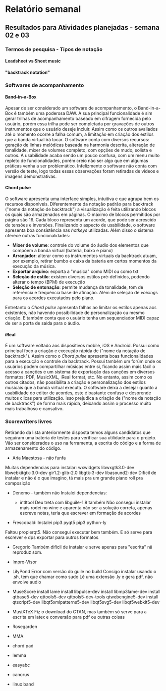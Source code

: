 # Relatório semanal

## Resultados para Atividades planejadas - semana 02 e 03

### Termos de pesquisa - Tipos de notação

#### Leadsheet vs Sheet music

#### "backtrack notation"

### Softwares de acompanhamento

#### Band-in-a-Box

Apesar de ser considerado um software de acompanhamento, o Band-in-a-Box é também uma poderosa DAW. A sua principal funcionalidade é sim gerar trilhas de acompanhamento baseado em cifragem fornecida pelo usuário, porém essa trilha pode ser completada por gravações de outros instrumentos que o usuário deseje incluir. Assim como os outros avaliados até o momento ocorre a falha comum, a limitação em criação dos estilos que a banda virtual irá tocar.
O software conta com diversos recursos: geração de linhas melódicas baseada na harmonia descrita, alteração de tonalidade, mixer de volumes completo, com opções de mudo, solista e outros. A usabilidade acaba sendo um pouco confusa, com um menu muito repleto de funcionalidades, porém creio não ser algo que em algumas práticas venha a ser problemático. Infelizmente o software não conta com versão de teste, logo todas essas observações foram retiradas de vídeos e imagens demonstrativas.

#### Chord pulse

O software apresenta uma interface simples, intuitiva e que agrupa bem os recursos disponiveis. Diferentemente da notação padrão para backtrack ("nome da notação de backtrack") a visualização é feita utilizando blocos os quais são armazenados em páginas. O máximo de blocos permitidos por página são 16. Cada bloco representa um acorde, que pode ser acrescido de tensões e inversões. Finalizando o aspecto de usabilidade, o software apresenta boa consistência nas *hotkeys* utilizadas.
Além disso o sistema oferece outras funcionalidades:

- __Mixer de volume__: controle do volume do áudio dos elementos que compõem a banda virtual (bateria, baixo e piano)
- __Arranjador__: alterar como os instrumentos virtuais da backtrack atuam, por exemplo, retirar bumbo e caixa da bateria em certos momentos da execução da música.
- __Exportar arquivo__: exporta a "musica" como MIDI ou como txt
- __Seleção de estilo__: existem diversos estilos pré-definidos, podendo alterar o tempo (BPM) de execução
- __Seleção de entonação__: permite mudança da tonalidade, tom de referência e frequência base de afinação. Além de seleção de *voicings* para os acordes executados pelo piano.

Entretanto o *Chord pulse* apresenta falhas ao limitar os estilos apenas aos existentes, não havendo possibilidade de personalização ou mesmo criação. E também conta que o usuário tenha um sequenciador MIDI capaz de ser a porta de saída para o áudio.

#### iReal

É um software voltado aos dispositivos mobile, iOS e Android. Possui como principal foco a criação e execução rápida de ("nome da notação de backtrack"). Assim como o *Chord pulse* apresenta boas funcionalidades para a execução e controle da backtrack. Possui também um forúm onde os usuários podem compartilhar músicas entre si, ficando assim mais fácil o acesso a canções e um sistema de exportação das canções em diversos formatos: PDF, MusicXML, iReal format, etc.
No entanto, assim como os outros citados, não possibilita a criação e personalização dos estilos musicais que a banda virtual executa. O software deixa a desejar quanto a usabilidade do editor de acordes, este é bastante confuso e desprende muitos clicas para utilização. Isso prejudica a criação de ("nome da notação de backtrack") de forma mais rápida, deixando assim o processo muito mais trabalhoso e cansativo.

### Scorewriters livres

Retirando da lista anteriormente disposta temos alguns candidatos que seguiram uma bateria de testes para verificar sua utilidade para o projeto. Vão ser considerados o uso na ferramenta, a escrita do código e a forma de armazenamento do código.

- Aria Maestosa - não funfa

Muitas dependencias para instalar:
wxwidgets
libwxgtk3.0-dev
libwebkitgtk-3.0-dev
gir1.2-glib-2.0
libgtk-3-dev
libasound2-dev
Dificil de instalar e não é o que imagino, tá mais pra um grande piano roll pra composição


- Denemo - também não
Instalei dependencias:
  - intltool
  Deu treta com libguile-1.8 também
Não consegui instalar mais rodei no wine e aparenta não ser a solução correta, apenas escreve notas, teria que escrever em formação de acordes


- Frescobaldi
Instalei
pip3 pyqt5
pip3 python-ly

Faltou proplerqt5. Não consegui executar bem também. E só serve para escrever e dps exportar para outros formatos.


- Gregorio
Também dificil de instalar e serve apenas para "escrita" nã reproduz som.

- Impro-Visor


- LilyPond
Error com versão do guile no build
Consigo instalar usando o .sh, tem que chamar como sudo
Lê uma extensão .ly e gera pdf, não envolve audio

- MuseScore
install lame
install libpulse-dev
install libmp3lame-dev
install qtbase5-dev qttools5-dev qttools5-dev-tools qtwebengine5-dev
install qtscript5-dev libqt5xmlpatterns5-dev libqt5svg5-dev libqt5webkit5-dev


- MusiXTeX
Fiz o download do CTAN, mas também só serve para a escrita em latex e conversão para pdf ou outras coisas


- Rosegarden


- MMA
- chord pad
- lemma
- easyabc
- canorus
- linux band
